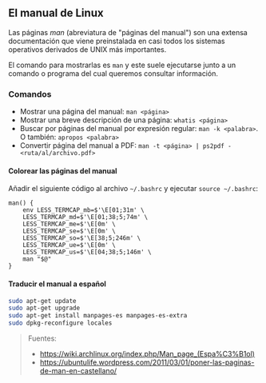 ## El manual de Linux
Las páginas *man* (abreviatura de "páginas del manual") son una extensa documentación que viene preinstalada en casi todos los sistemas operativos derivados de UNIX más importantes.

El comando para mostrarlas es `man` y este suele ejecutarse junto a un comando o programa del cual queremos consultar información.

### Comandos
- Mostrar una página del manual: `man <página>`
- Mostrar una breve descripción de una página: `whatis <página>`
- Buscar por páginas del manual por expresión regular: `man -k <palabra>`. O también: `apropos <palabra>`
- Convertir página del manual a PDF: `man -t <página> | ps2pdf - <ruta/al/archivo.pdf>`

#### Colorear las páginas del manual
Añadir el siguiente código al archivo `~/.bashrc` y ejecutar `source ~/.bashrc`:

```
man() {
    env LESS_TERMCAP_mb=$'\E[01;31m' \
    LESS_TERMCAP_md=$'\E[01;38;5;74m' \
    LESS_TERMCAP_me=$'\E[0m' \
    LESS_TERMCAP_se=$'\E[0m' \
    LESS_TERMCAP_so=$'\E[38;5;246m' \
    LESS_TERMCAP_ue=$'\E[0m' \
    LESS_TERMCAP_us=$'\E[04;38;5;146m' \
    man "$@"
}
```

#### Traducir el manual a español
```bash
sudo apt-get update
sudo apt-get upgrade
sudo apt-get install manpages-es manpages-es-extra
sudo dpkg-reconfigure locales
```

> Fuentes:
> - https://wiki.archlinux.org/index.php/Man_page_(Espa%C3%B1ol)
> - https://ubuntulife.wordpress.com/2011/03/01/poner-las-paginas-de-man-en-castellano/